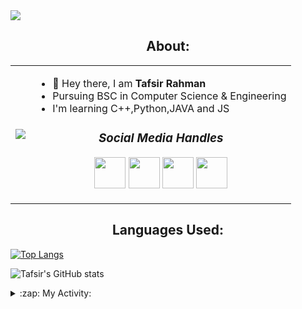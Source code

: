 <img src ="https://gpvc.arturio.dev/Sheikh-Tafsir">

<h2 align='center'> About:</h2>

<table>
  <tr>
    <td><img src="https://c.tenor.com/GN73MKBawZYAAAAi/busy-cute.gif"></td>
    <td>
      <ul>
        <li>👋 Hey there, I am <strong>Tafsir Rahman</strong></li>
        <li>Pursuing BSC in Computer Science & Engineering</li>
        <li>I'm learning C++,Python,JAVA and JS</li>
      </ul>
      <h3 align='center'><i>Social Media Handles</i></h3>
      <p align='center'>
          <a href="https://www.facebook.com/tmr.rahman/"><img src="https://cdn-icons-png.flaticon.com/512/1409/1409943.png" width="50"></a>
          <a href="#"><img src="https://cdn-icons-png.flaticon.com/512/1409/1409937.png" width="50"></a>
          <a href="https://www.instagram.com/sheikh_tafsir_rahman/"><img src="https://cdn-icons-png.flaticon.com/512/1409/1409946.png"  width="50"></a>
          <a href="#"><img src="https://cdn-icons-png.flaticon.com/512/1409/1409945.png" width="50"></a>
      </p>
    </td>
  </tr>
</table>

<h2 align='center'> Languages Used:</h2>

[![Top Langs](https://github-readme-stats.vercel.app/api/top-langs/?username=Sheikh-Tafsir&theme=radical)](https://github.com/anuraghazra/github-readme-stats)

![Tafsir's GitHub stats](https://github-readme-stats.vercel.app/api?username=Sheikh-Tafsir&theme=radical&show_icons=true)

<details>
  <summary>:zap: My Activity:</summary>

  
<h2 align='center'>📈 Activity Graph</h2>
<!--[![Sheikhs's github activity graph](https://activity-graph.herokuapp.com/graph?username=Sheikh-Tafsir&theme=react-dark&area=true&hide_border=true)](https://github.com//Sheikh-Tafsir/github-readme-activity-graph)-->
<p align="center">
<a href="https://github.com/Ashutosh00710/github-readme-activity-graph">
    <img src="https://activity-graph.herokuapp.com/graph?username=Sheikh-Tafsir&theme=react-dark&area=true&hide_border=true"  width="100%">
</a>
</p>

## Languages

![C++](https://img.shields.io/badge/-C++-000000?style=flat&logo=c%2B%2B)
![Java](https://img.shields.io/badge/-Java-000000?style=flat&logo=java)
![Python](https://img.shields.io/badge/-Python-000000?style=flat&logo=python)
![JavaScript](https://img.shields.io/badge/-JavaScript-000000?style=flat&logo=javascript)
![HTML5](https://img.shields.io/badge/-HTML5-000000?style=flat&logo=html5)
![CSS3](https://img.shields.io/badge/-CSS-000000?style=flat&logo=css3)
![SQL](https://img.shields.io/badge/-SQL-000000?style=flat&logo=mysql)
<!--![Arduino](https://img.shields.io/badge/-Arduino-000000?style=flat&logo=arduino)-->
  

## Tools:

![Git](https://img.shields.io/badge/-Git-000000?style=flat&logo=git)
![Github](https://img.shields.io/badge/-Github-000000?style=flat&logo=github) <br />
![MongoDB](https://img.shields.io/badge/-MongoDB-000000?style=flat&logo=mongodb)
![PostgreSQL](https://img.shields.io/badge/-PostgreSQL-000000?style=flat&logo=postgresql) <br />
![Node](https://img.shields.io/badge/-Node-000000?style=flat&logo=node.js)
![EReact](https://img.shields.io/badge/-React-000000?style=flat&logo=react) <br />
![Android](https://img.shields.io/badge/-Android-000000?style=flat&logo=android)
![Visual Studio](https://img.shields.io/badge/-Visual%20Studio-000000?style=flat&logo=Visual%20Studio)
![PyCharm](https://img.shields.io/badge/pycharm-143?style=flat&logo=pycharm&logoColor=black)
![IntellIJ](https://img.shields.io/badge/-IntellIJ%20IDEA-000000?style=flat&logo=intellij%20idea)<br />
![MS Word](https://img.shields.io/badge/-MS%20Word-000000?style=flat&logo=microsoft%20word)
![MS PPT](https://img.shields.io/badge/-MS%20Powerpoint-000000?style=flat&logo=microsoft%20powerpoint)
  
<!--<h2 align='center'><i>Languages and Tools</i></h2>
<table width="100">
<tr>
    <td align='center' width="190">
        <img src="https://github.com/devicons/devicon/blob/master/icons/cplusplus/cplusplus-original.svg" width="60">
    </td>
    <td align='center' width="190">
        <img src="https://github.com/abranhe/programming-languages-logos/blob/master/src/javascript/javascript.svg" width="60">
    </td>
    <td align='center'>
        <img src="https://www.vectorlogo.zone/logos/w3_html5/w3_html5-ar21.svg">
    </td>
    <td align='center'>
        <img src="https://raw.githubusercontent.com/devicons/devicon/0d6c64dbbf311879f7d563bfc3ccf559f9ed111c/icons/css3/css3-original-wordmark.svg" width="60">
    </td>
     <td align='center' width="190">
        <img src="https://github.com/detain/svg-logos/blob/master/svg/git.svg" width="60">
    </td>
</tr>
<tr>
    <td align='center'>
        <img src="https://github.com/bestofjs/bestofjs-webui/blob/master/public/logos/vscode.svg" width="60">
    </td>
    <td align='center'>
        <img src="https://www.vectorlogo.zone/logos/mongodb/mongodb-ar21.svg">
    </td>
    <td align='center'>
        <img src="https://www.vectorlogo.zone/logos/google_cloud/google_cloud-ar21.svg">
    </td>
    <td align='center'>
        <img src="https://www.vectorlogo.zone/logos/nestjs/nestjs-ar21.svg">
    </td>
    <td align='center'>
        <img src="https://www.vectorlogo.zone/logos/gitlab/gitlab-ar21.svg">
    </td>
</tr>
</table >-->
  
<p align="center">
  <a href="https://vyvy-vi.github.io/portfolio"><img target="_blank" src="https://img.shields.io/badge/-I_love_open_source-green?style=for-the-badge&logo=github&logoColor=black"/></a> 
</p>
  
  
<h4>📅I'm Most Productive on daytime</h4>
<a href="http://lovera.maxam.now.sh/">
   <img src="https://user-images.githubusercontent.com/25841814/79395484-5081ae80-7fac-11ea-9e27-ac91472e31dd.png" alt="screenshot" width="500">
</a>





